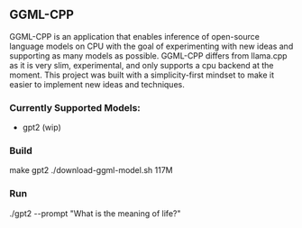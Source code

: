 ## GGML-CPP
GGML-CPP is an application that enables inference of open-source language models on CPU with the goal of experimenting with new ideas and supporting as many models as possible. GGML-CPP differs from llama.cpp as it is very slim, experimental, and only supports a cpu backend at the moment. This project was built with a simplicity-first mindset to make it easier to implement new ideas and techniques.

### Currently Supported Models:
- gpt2 (wip)

### Build
make gpt2
./download-ggml-model.sh 117M

### Run
./gpt2 --prompt "What is the meaning of life?"